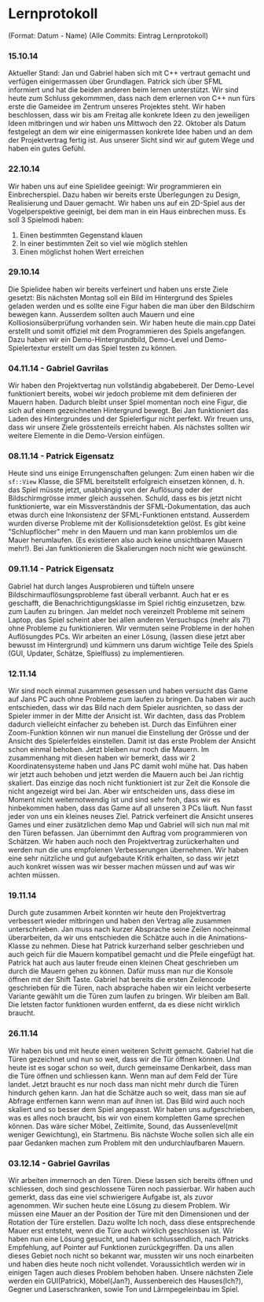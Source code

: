 ﻿# Lernprotokoll

(Format: Datum - Name)
(Alle Commits: Eintrag Lernprotokoll)

### 15.10.14

Aktueller Stand: Jan und Gabriel haben sich mit C++ vertraut gemacht und verfügen einigermassen über Grundlagen. 
Patrick sich über SFML informiert und hat die beiden anderen beim lernen unterstützt.
Wir sind heute zum Schluss gekommmen, dass nach dem erlernen von C++ nun fürs erste die Gameidee im Zentrum unseres Projektes steht. 
Wir haben beschlossen, dass wir bis am Freitag alle konkrete Ideen zu den jeweiligen Ideen mitbringen und 
wir haben uns Mittwoch den 22. Oktober als Datum festgelegt an dem wir eine einigermassen konkrete Idee haben und an dem der Projektvertrag fertig ist. 
Aus unserer Sicht sind wir auf gutem Wege und haben ein gutes Gefühl.

### 22.10.14

Wir haben uns auf eine Spielidee geeinigt: Wir programmieren ein Einbrecherspiel. Dazu haben wir bereits erste Überlegungen zu Design, Realisierung und Dauer gemacht. Wir haben uns auf ein 2D-Spiel aus der Vogelperspektive geeinigt, bei dem man in ein Haus einbrechen muss. Es soll 3 Spielmodi haben:
  1. Einen bestimmten Gegenstand klauen
  2. In einer bestimmten Zeit so viel wie möglich stehlen
  3. Einen möglichst hohen Wert erreichen

### 29.10.14

Die Spielidee haben wir bereits verfeinert und haben uns erste Ziele gesetzt: 
Bis nächsten Montag soll ein Bild im Hintergrund des Spieles geladen werden und es sollte eine Figur haben die man über den Bildschirm bewegen kann. 
Ausserdem sollten auch Mauern und eine Kolliosionsüberprüfung vorhanden sein. 
Wir haben heute die main.cpp Datei erstellt und somit offiziel mit dem Programmieren des Spiels angefangen. 
Dazu haben wir ein Demo-Hintergrundbild, Demo-Level und Demo-Spielertextur erstellt um das Spiel testen zu können.

### 04.11.14 - Gabriel Gavrilas

Wir haben den Projektvertag nun vollständig abgabebereit. 
Der Demo-Level funktioniert bereits, wobei wir jedoch probleme mit dem definieren der Mauern haben. 
Dadurch bleibt unser Spiel momentan noch eine Figur, die sich auf einem gezeichneten Hintergrund bewegt. 
Bei Jan funktioniert das Laden des Hintergrundes und der Spielerfigur nicht perfekt. 
Wir freuen uns, dass wir unsere Ziele grösstenteils erreicht haben. 
Als nächstes sollten wir weitere Elemente in die Demo-Version einfügen.

### 08.11.14 - Patrick Eigensatz

Heute sind uns einige Errungenschaften gelungen: Zum einen haben wir die `sf::View` Klasse, die SFML bereitstellt erfolgreich einsetzen können, d. h. das Spiel müsste jetzt,
unabhängig von der Auflösung oder der Bildschirmgrösse immer gleich aussehen. Schuld, dass es bis jetzt nicht funktionierte, war ein Missverständnis der SFML-Dokumentation,
das auch etwas durch eine Inkonsistenz der SFML-Funktionen entstand. Ausserdem wurden diverse Probleme mit der Kollisionsdetektion gelöst. Es gibt keine "Schlupflöcher" mehr
in den Mauern und man kann problemlos um die Mauer herumlaufen. (Es existieren also auch keine unsichtbaren Mauern mehr!). Bei Jan funktionieren die Skalierungen noch nicht wie gewünscht.


### 09.11.14 - Patrick Eigensatz

Gabriel hat durch langes Ausprobieren und tüfteln unsere Bildschirmauflösungsprobleme fast überall verbannt. 
Auch hat er es geschafft, die Benachrichtigungsklasse im Spiel richtig einzusetzen, bzw. zum Laufen zu bringen. 
Jan meldet noch vereinzelt Probleme mit seinem Laptop, das Spiel scheint aber bei allen anderen Versuchspcs (mehr als 7!)
ohne Probleme zu funktionieren. Wir vermuten seine Probleme in der hohen Auflösungdes PCs. Wir arbeiten an einer Lösung, (lassen diese jetzt aber bewusst im Hintergrund) und
kümmern uns darum wichtige Teile des Spiels (GUI, Updater, Schätze, Spielfluss) zu implementieren.

### 12.11.14

Wir sind noch einmal zusammen gesessen und haben versucht das Game auf Jans PC auch ohne Probleme zum laufen zu bringen. 
Da haben wir auch entschieden, dass wir das Bild nach dem Spieler ausrichten, so dass der Spieler immer in der Mitte der Ansicht ist. 
Wir dachten, dass das Problem dadurch vielleicht einfacher zu beheben ist. 
Durch das Einführen einer Zoom-Funktion können wir nun manuel die Einstellung der Grösse und der Ansicht des Spielerfeldes einstellen. 
Damit ist das erste Problem der Ansicht schon einmal behoben. Jetzt bleiben nur noch die Mauern. 
Im zusammenhang mit diesen haben wir bemerkt, dass wir 2 Koordinatensysteme haben und Jans PC damit wohl mühe hat. 
Das haben wir jetzt auch behoben und jetzt werden die Mauern auch bei Jan richtig skaliert. 
Das einzige das noch nicht funktioniert ist zur Zeit die Konsole die nicht angezeigt wird bei Jan. 
Aber wir entscheiden uns, dass diese im Moment nicht weiternotwendig ist und sind sehr froh, dass wir es hinbekommen haben, dass das Game auf all unseren 3 PCs läuft. 
Nun fasst jeder von uns ein kleines neuses Ziel. 
Patrick verfeinert die Ansicht unseres Games und einer zusätzlichen demo Map und Gabriel will sich nun mal mit den Türen befassen. 
Jan übernimmt den Auftrag vom programmieren von Schätzen.
Wir haben auch noch den Projektvertrag zurückerhalten und werden nun die uns empfolenen Verbesserungen übernehmen. 
Wir haben eine sehr nützliche und gut aufgebaute Kritik erhalten, so dass wir jetzt auch konkret wissen was wir besser machen müssen und auf was wir achten müssen.

### 19.11.14

Durch gute zusammen Arbeit konnten wir heute den Projektvertrag verbessert wieder mitbringen und haben den Vertrag alle zusammen unterschrieben. 
Jan muss nach kurzer Absprache seine Zeilen nocheinmal überarbeiten, da wir uns entschieden die Schätze auch in die Animations-Klasse zu nehmen. 
Diese hat Patrick kurzerhand selber geschrieben und auch geich für die Mauern kompatibel gemacht und die Pfeile eingefügt hat. 
Patrick hat auch aus lauter freude einen kleinen Cheat geschrieben um durch die Mauern gehen zu können. 
Dafür muss man nur die Konsole öffnen mit der Shift Taste. 
Gabriel hat bereits die ersten Zeilencode geschrieben für die Türen, nach absprache haben wir ein leicht verbeserte Variante gewählt um die Türen zum laufen zu bringen. 
Wir bleiben am Ball. Die letsten factor funktionen wurden entfernt, da es diese nicht wirklich braucht.

### 26.11.14

Wir haben bis und mit heute einen weiteren Schritt gemacht. Gabriel hat die Türen gezeichnet und nun so weit, dass wir die Tür öffnen können. 
Und heute ist es sogar schon so weit, durch gemeinsame Denkarbeit, dass man die Türe öffnen und schliessen kann. 
Wenn man auf dem Feld der Türe landet. Jetzt braucht es nur noch dass man nicht mehr durch die Türen hindurch gehen kann. 
Jan hat die Schätze auch so weit, dass man sie auf Abfrage entfernen kann wenn man auf ihnen ist. 
Das Bild wird auch noch skaliert und so besser dem Spiel angepasst. 
Wir haben uns aufgeschrieben, was es alles noch braucht, bis wir von einem kompletten Game sprechen können. 
Das wäre sicher Möbel, Zeitlimite, Sound, das Aussenlevel(mit weniger Gewichtung), ein Startmenu. 
Bis nächste Woche sollen sich alle ein paar Gedanken machen zum Problem  mit den undurchlaufbaren Mauern.

### 03.12.14 - Gabriel Gavrilas

Wir arbeiten immernoch an den Türen. Diese lassen sich bereits öffnen und schliessen, doch sind geschlossene Türen noch passierbar. 
Wir haben auch gemerkt, dass das eine viel schwierigere Aufgabe ist, als zuvor agenommen. Wir suchen heute eine Lösung zu diesem Problem.
Wir müssen eine Mauer an der Position der Türe mit den Dimensionen und der Rotation der Türe erstellen.
Dazu wollte Ich noch, dass diese entsprechende Mauer erst entsteht, wenn die Türe auch wirklich geschlossen ist.
Wir haben nun eine Lösung gesucht, und haben schlussendlich, nach Patricks Empfehlung, auf Pointer auf Funktionen zurückgegriffen.
Da uns allen dieses Gebiet noch nicht so bekannt war, mussten wir uns noch einarbeiten und haben dies heute noch nicht vollendet.
Voraussichtlich werden wir in einigen Tagen auch dieses Problem behoben haben.
Unsere nächsten Ziele werden ein GUI(Patrick), Möbel(Jan?), Aussenbereich des Hauses(Ich?), Gegner und Laserschranken, sowie Ton und Lärmpegeleinbau im Spiel.
